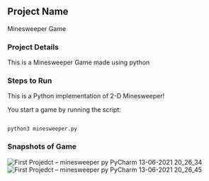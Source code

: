 ## Project Name 
Minesweeper Game

### Project Details 
This is a Minesweeper Game made using python 


### Steps to Run

This is a Python implementation of 2-D Minesweeper!

You start a game by running the script:

```

python3 minesweeper.py

```

### Snapshots of Game 
![First Projedct – minesweeper py PyCharm 13-06-2021 20_26_34](https://user-images.githubusercontent.com/65807708/121812673-69582380-cc86-11eb-9621-03903a8fcf18.png)
![First Projedct – minesweeper py PyCharm 13-06-2021 20_26_45](https://user-images.githubusercontent.com/65807708/121812677-6e1cd780-cc86-11eb-832e-f0a872b609ec.png)
